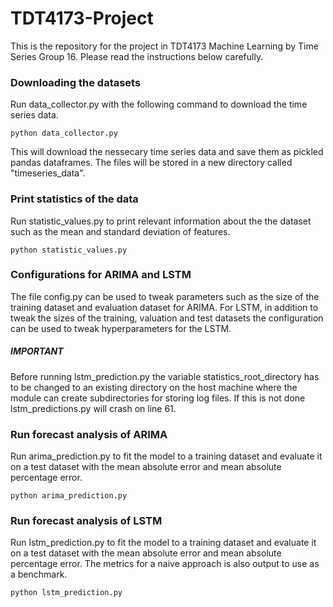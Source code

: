 # TDT4173-Project
This is the repository for the project in TDT4173 Machine Learning by Time Series Group 16.
Please read the instructions below carefully. 

### Downloading the datasets
Run data_collector.py with the following command to download the time series data.

<code>python data_collector.py</code>

This will download the nessecary time series data and save them as pickled pandas dataframes. 
The files will be stored in a new directory called "timeseries_data".

### Print statistics of the data
Run statistic_values.py to print relevant information about the the dataset such as the mean and standard deviation of features.

<code>python statistic_values.py</code>

### Configurations for ARIMA and LSTM
The file config.py can be used to tweak parameters such as the size of the training dataset and evaluation dataset for ARIMA.
For LSTM, in addition to tweak the sizes of the training, valuation and test datasets the configuration can be used to 
tweak hyperparameters for the LSTM.

##### IMPORTANT
Before running lstm_prediction.py the variable statistics_root_directory has to be changed to an existing directory on 
the host machine where the module can create subdirectories for storing log files. If this is not done lstm_predictions.py
will crash on line 61. 

### Run forecast analysis of ARIMA
Run arima_prediction.py to fit the model to a training dataset and evaluate it on a test dataset with the mean absolute error and mean absolute percentage error.

<code>python arima_prediction.py</code>

### Run forecast analysis of LSTM
Run lstm_prediction.py to fit the model to a training dataset and evaluate it on a test dataset with the mean absolute error and mean absolute percentage error.
The metrics for a naive approach is also output to use as a benchmark.  

<code>python lstm_prediction.py</code>